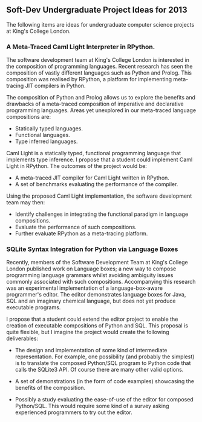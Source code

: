 ## Soft-Dev Undergraduate Project Ideas for 2013

The following items are ideas for undergraduate computer science
projects at King's College London.

### A Meta-Traced Caml Light Interpreter in RPython.

The software development team at King's College London is interested in
the composition of programming languages. Recent research has seen the
composition of vastly different languages such as Python and Prolog.
This composition was realised by RPython, a platform for implementing
meta-tracing JIT compilers in Python.

The composition of Python and Prolog allows us to explore the benefits
and drawbacks of a meta-traced composition of imperative and declarative
programming languages. Areas yet unexplored in our meta-traced language
compositions are:

 * Statically typed languages.
 * Functional languages.
 * Type inferred languages.

Caml Light is a statically typed, functional programming language that
implements type inference.  I propose that a student could implement
Caml Light in RPython. The outcomes of the project would be:

 * A meta-traced JIT compiler for Caml Light written in RPython.
 * A set of benchmarks evaluating the performance of the compiler.

Using the proposed Caml Light implementation, the software development
team may then:

 * Identify challenges in integrating the functional paradigm in language compositions.
 * Evaluate the performance of such compositions.
 * Further evaluate RPython as a meta-tracing platform.

### SQLite Syntax Integration for Python via Language Boxes

Recently, members of the Software Development Team at King's College
London published work on Language boxes; a new way to compose
programming language grammars whilst avoiding ambiguity issues commonly
associated with such compositions. Accompanying this research was an
experimental implementation of a language-box-aware programmer's editor.
The editor demonstrates language boxes for Java, SQL and an imaginary
chemical language, but does not yet produce executable programs.

I propose that a student could extend the editor project to enable the
creation of executable compositions of Python and SQL. This proposal is
quite flexible, but I imagine the project would create the following
deliverables:

 * The design and implementation of some kind of intermediate representation.
   For example, one possibility (and probably the simplest) is to translate
   the composed Python/SQL program to Python code that calls the SQLite3 API.
   Of course there are many other valid options.

 * A set of demonstrations (in the form of code examples) showcasing the
   benefits of the composition.

 * Possibly a study evaluating the ease-of-use of the editor for
   composed Python/SQL. This would require some kind of a survey asking
   experienced programmers to try out the editor.

